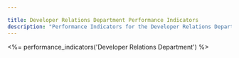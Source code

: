 ```yaml
---

title: Developer Relations Department Performance Indicators
description: "Performance Indicators for the Developer Relations Department at GitLab"
---
```








<%= performance_indicators('Developer Relations Department') %>
